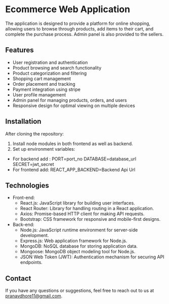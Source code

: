 # Ecommerce Web Application
 The application is designed to provide a platform for online shopping, allowing users to browse through products, add items to their cart, and complete the purchase process.
 Admin panel is also provided to the sellers.
 
 ## Features
- User registration and authentication
- Product browsing and search functionality
- Product categorization and filtering
- Shopping cart management
- Order placement and tracking
- Payment integration using stripe
- User profile management
- Admin panel for managing products, orders, and users
- Responsive design for optimal viewing on multiple devices

## Installation
After cloning the repository:
1) Install node modules in both frontend as well as backend.
2) Set up environment variables:
  - For backend add : PORT=port_no DATABASE=database_url SECRET=jwt_secret
  - For frontend add: REACT_APP_BACKEND=Backend Api Url

## Technologies
- Front-end:
  - React.js: JavaScript library for building user interfaces.
  - React Router: Library for handling routing in a React application.
  - Axios: Promise-based HTTP client for making API requests.
  - Bootstrap: CSS framework for responsive and mobile-first designs.
- Back-end:
  - Node.js: JavaScript runtime environment for server-side development.
  - Express.js: Web application framework for Node.js.
  - MongoDB: NoSQL database for storing application data.
  - Mongoose: MongoDB object modeling tool for Node.js.
  - JSON Web Token (JWT): Authentication mechanism for securing API endpoints.
  
 ## Contact
 If you have any questions or suggestions, feel free to reach out to us at pranavdhore11@gmail.com.
